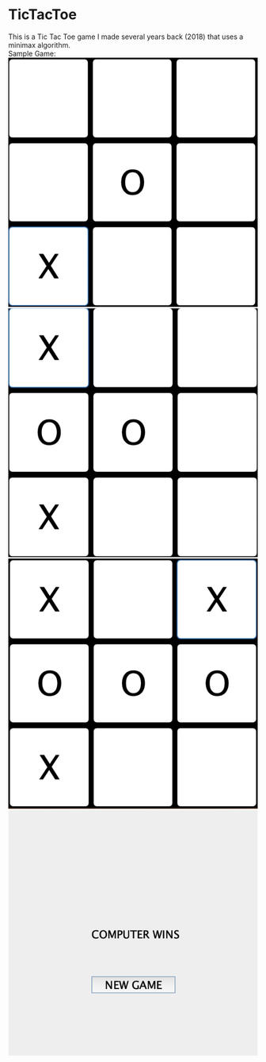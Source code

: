 # TicTacToe
This is a Tic Tac Toe game I made several years back (2018) that uses a minimax algorithm. <br />
Sample Game: <br />
![alt text](https://github.com/janthonyhale/TicTacToe/blob/master/Images/1.png)
<br />
![alt text](https://github.com/janthonyhale/TicTacToe/blob/master/Images/2.png)
<br />
![alt text](https://github.com/janthonyhale/TicTacToe/blob/master/Images/3.png)
<br />
![alt text](https://github.com/janthonyhale/TicTacToe/blob/master/Images/4.png)
